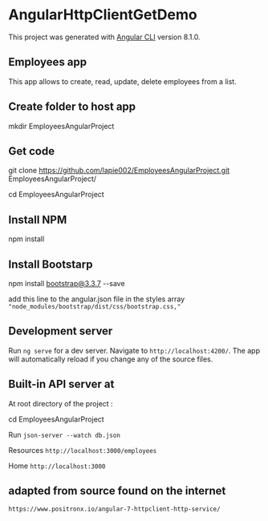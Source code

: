 # AngularHttpClientGetDemo

This project was generated with [Angular CLI](https://github.com/angular/angular-cli) version 8.1.0.

## Employees app
This app allows to create, read, update, delete employees from a list. 

## Create folder to host app
mkdir EmployeesAngularProject

## Get code
git clone https://github.com/lapie002/EmployeesAngularProject.git EmployeesAngularProject/

cd EmployeesAngularProject

## Install NPM
npm install

## Install Bootstarp
npm install bootstrap@3.3.7 --save

add this line to the angular.json file in the styles array 
`"node_modules/bootstrap/dist/css/bootstrap.css,"`

## Development server

Run `ng serve` for a dev server. Navigate to `http://localhost:4200/`. The app will automatically reload if you change any of the source files.

## Built-in API server at 

At root directory of the project : 

cd EmployeesAngularProject

Run `json-server --watch db.json`

  Resources
  `http://localhost:3000/employees`

  Home
  `http://localhost:3000`
  
  ## adapted from source found on the internet
  `https://www.positronx.io/angular-7-httpclient-http-service/`

